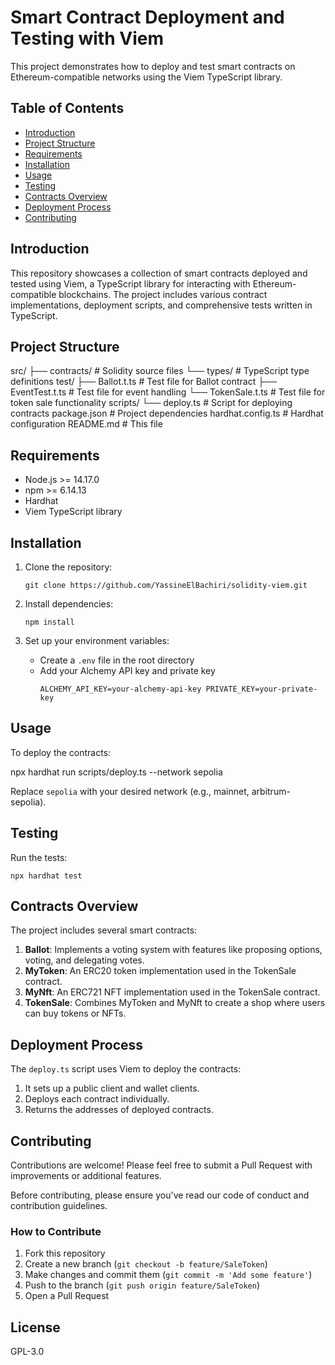 # Smart Contract Deployment and Testing with Viem

This project demonstrates how to deploy and test smart contracts on Ethereum-compatible networks using the Viem TypeScript library.

## Table of Contents

- [Introduction](#introduction)
- [Project Structure](#project-structure)
- [Requirements](#requirements)
- [Installation](#installation)
- [Usage](#usage)
- [Testing](#testing)
- [Contracts Overview](#contracts-overview)
- [Deployment Process](#deployment-process)
- [Contributing](#contributing)

## Introduction

This repository showcases a collection of smart contracts deployed and tested using Viem, a TypeScript library for interacting with Ethereum-compatible blockchains. The project includes various contract implementations, deployment scripts, and comprehensive tests written in TypeScript.

## Project Structure

src/
├── contracts/ # Solidity source files
└── types/ # TypeScript type definitions
test/
├── Ballot.t.ts # Test file for Ballot contract
├── EventTest.t.ts # Test file for event handling
└── TokenSale.t.ts # Test file for token sale functionality scripts/
└── deploy.ts # Script for deploying contracts
package.json # Project dependencies
hardhat.config.ts # Hardhat configuration
README.md # This file

## Requirements

- Node.js >= 14.17.0
- npm >= 6.14.13
- Hardhat
- Viem TypeScript library

## Installation

1. Clone the repository:

   ```
   git clone https://github.com/YassineElBachiri/solidity-viem.git
   ```

2. Install dependencies:

   ```
   npm install
   ```

3. Set up your environment variables:
   - Create a `.env` file in the root directory
   - Add your Alchemy API key and private key
     ```
     ALCHEMY_API_KEY=your-alchemy-api-key PRIVATE_KEY=your-private-key
     ```

## Usage

To deploy the contracts:

npx hardhat run scripts/deploy.ts --network sepolia

Replace `sepolia` with your desired network (e.g., mainnet, arbitrum-sepolia).

## Testing

Run the tests:

```
npx hardhat test
```

## Contracts Overview

The project includes several smart contracts:

1. **Ballot**: Implements a voting system with features like proposing options, voting, and delegating votes.
2. **MyToken**: An ERC20 token implementation used in the TokenSale contract.
3. **MyNft**: An ERC721 NFT implementation used in the TokenSale contract.
4. **TokenSale**: Combines MyToken and MyNft to create a shop where users can buy tokens or NFTs.

## Deployment Process

The `deploy.ts` script uses Viem to deploy the contracts:

1. It sets up a public client and wallet clients.
2. Deploys each contract individually.
3. Returns the addresses of deployed contracts.

## Contributing

Contributions are welcome! Please feel free to submit a Pull Request with improvements or additional features.

Before contributing, please ensure you've read our code of conduct and contribution guidelines.

### How to Contribute

1. Fork this repository
2. Create a new branch (`git checkout -b feature/SaleToken`)
3. Make changes and commit them (`git commit -m 'Add some feature'`)
4. Push to the branch (`git push origin feature/SaleToken`)
5. Open a Pull Request

## License

GPL-3.0
